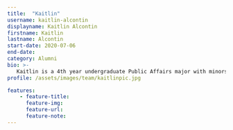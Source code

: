 ```yaml
---
title:  "Kaitlin"
username: kaitlin-alcontin
displayname: Kaitlin Alcontin
firstname: Kaitlin
lastname: Alcontin
start-date: 2020-07-06 
end-date:
category: Alumni
bio: >- 
   Kaitlin is a 4th year undergraduate Public Affairs major with minors in Environmental Systems and Society and Asian American studies. She is passionate about community engaged research and also works on UCLA Library social media. 
profile: /assets/images/team/kaitlinpic.jpg

features:
    - feature-title: 
      feature-img: 
      feature-url: 
      feature-note: 
---
```

